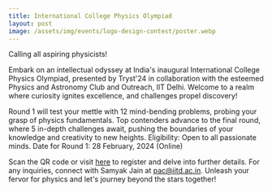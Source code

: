 ```yaml
---
title: International College Physics Olympiad 
layout: post
image: /assets/img/events/logo-design-contest/poster.webp
---
```


<!--more-->

Calling all aspiring physicists!

Embark on an intellectual odyssey at India's inaugural International College Physics Olympiad, presented by Tryst'24 in collaboration with the esteemed Physics and Astronomy Club and Outreach, IIT Delhi. Welcome to a realm where curiosity ignites excellence, and challenges propel discovery!

Round 1 will test your mettle with 12 mind-bending problems, probing your grasp of physics fundamentals. Top contenders advance to the final round, where 5 in-depth challenges await, pushing the boundaries of your knowledge and creativity to new heights.
Eligibility: Open to all passionate minds.
Date for Round 1: 28 February, 2024 (Online)

Scan the QR code or visit [here](https://caic.iitd.ac.in/pac) to register and delve into further details.
For any inquiries, connect with Samyak Jain at pac@iitd.ac.in.
Unleash your fervor for physics and let's journey beyond the stars together!